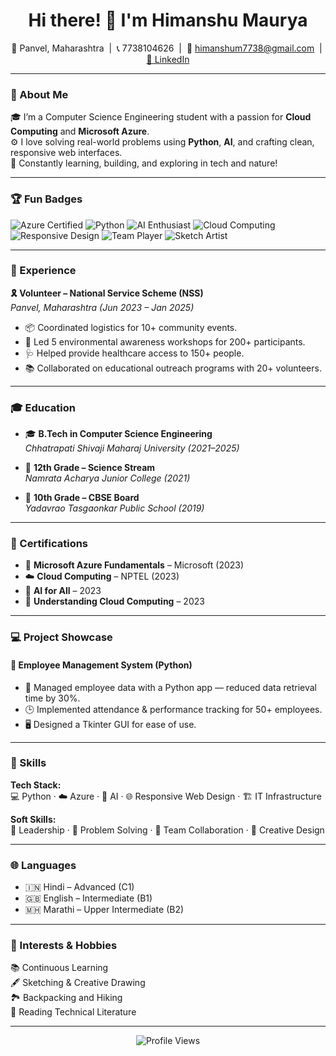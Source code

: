 <h1 align="center">Hi there! 👋 I'm Himanshu Maurya</h1>

<p align="center">
  📍 Panvel, Maharashtra &nbsp;|&nbsp;
  📞 7738104626 &nbsp;|&nbsp;
  📧 <a href="mailto:himanshum7738@gmail.com">himanshum7738@gmail.com</a> &nbsp;|&nbsp;
  <a href="https://www.linkedin.com/in/himanshu-maurya-0630a7231/">🔗 LinkedIn</a>
</p>

---

### 🧠 About Me

🎓 I’m a Computer Science Engineering student with a passion for **Cloud Computing** and **Microsoft Azure**.  
⚙️ I love solving real-world problems using **Python**, **AI**, and crafting clean, responsive web interfaces.  
🚀 Constantly learning, building, and exploring in tech and nature!

---

### 🏆 Fun Badges

![Azure Certified](https://img.shields.io/badge/Azure-Fundamentals-blue?logo=microsoft-azure&style=for-the-badge)
![Python](https://img.shields.io/badge/Python-Developer-yellow?logo=python&style=for-the-badge)
![AI Enthusiast](https://img.shields.io/badge/AI-Enthusiast-brightgreen?logo=openai&style=for-the-badge)
![Cloud Computing](https://img.shields.io/badge/Cloud-Computing-blueviolet?logo=cloudflare&style=for-the-badge)
![Responsive Design](https://img.shields.io/badge/Responsive-Web--Design-orange?logo=html5&style=for-the-badge)
![Team Player](https://img.shields.io/badge/Team-Collaboration-teal?style=for-the-badge)
![Sketch Artist](https://img.shields.io/badge/Sketching-Creative-lightgrey?style=for-the-badge)

---

### 💼 Experience

**🎗 Volunteer – National Service Scheme (NSS)**  
*Panvel, Maharashtra (Jun 2023 – Jan 2025)*

- 📦 Coordinated logistics for 10+ community events.
- 🌱 Led 5 environmental awareness workshops for 200+ participants.
- 🩺 Helped provide healthcare access to 150+ people.
- 📚 Collaborated on educational outreach programs with 20+ volunteers.

---

### 🎓 Education

- 🎓 **B.Tech in Computer Science Engineering**  
  *Chhatrapati Shivaji Maharaj University (2021–2025)*

- 🧪 **12th Grade – Science Stream**  
  *Namrata Acharya Junior College (2021)*

- 📘 **10th Grade – CBSE Board**  
  *Yadavrao Tasgaonkar Public School (2019)*

---

### 📜 Certifications

- 🧠 **Microsoft Azure Fundamentals** – Microsoft (2023)  
- ☁️ **Cloud Computing** – NPTEL (2023)  
- 🤖 **AI for All** – 2023  
- 📡 **Understanding Cloud Computing** – 2023  

---

### 💻 Project Showcase

#### 📂 Employee Management System (Python)

- 🧾 Managed employee data with a Python app — reduced data retrieval time by 30%.
- 🕒 Implemented attendance & performance tracking for 50+ employees.
- 🖥️ Designed a Tkinter GUI for ease of use.

---

### 🧰 Skills

**Tech Stack:**  
💻 Python · ☁️ Azure · 🧠 AI · 🌐 Responsive Web Design · 🏗️ IT Infrastructure  

**Soft Skills:**  
🎯 Leadership · 🧩 Problem Solving · 👥 Team Collaboration · 🎨 Creative Design  

---

### 🌐 Languages

- 🇮🇳 Hindi – Advanced (C1)  
- 🇬🇧 English – Intermediate (B1)  
- 🇲🇭 Marathi – Upper Intermediate (B2)

---

### 🧳 Interests & Hobbies

📚 Continuous Learning  
🖋️ Sketching & Creative Drawing  
🏞️ Backpacking and Hiking  
🔧 Reading Technical Literature  

---

<p align="center">
  <img src="https://komarev.com/ghpvc/?username=himanshum7738&label=Profile%20Views&color=0e75b6&style=flat" alt="Profile Views" />
</p>
